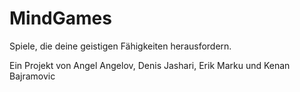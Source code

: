 # MindGames
Spiele, die deine geistigen Fähigkeiten herausfordern.

Ein Projekt von Angel Angelov, Denis Jashari, Erik Marku und Kenan Bajramovic
